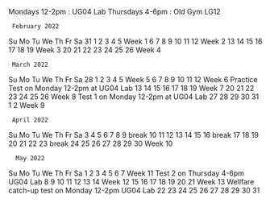 Mondays  12-2pm : UG04 Lab
Thursdays 4-6pm : Old Gym LG12

     February 2022
Su Mo Tu We Th Fr Sa
   31  1  2  3  4  5  Week 1
 6  7  8  9 10 11 12  Week 2
13 14 15 16 17 18 19  Week 3
20 21 22 23 24 25 26  Week 4

     March 2022
Su Mo Tu We Th Fr Sa
   28  1  2  3  4  5  Week 5
 6  7  8  9 10 11 12  Week 6 Practice Test on Monday 12-2pm at UG04 Lab
13 14 15 16 17 18 19  Week 7
20 21 22 23 24 25 26  Week 8 Test 1 on Monday 12-2pm at UG04 Lab
27 28 29 30 31  1  2  Week 9

     April 2022
Su Mo Tu We Th Fr Sa
 3  4  5  6  7  8  9  break
10 11 12 13 14 15 16  break
17 18 19 20 21 22 23  break
24 25 26 27 28 29 30  Week 10

      May 2022
Su Mo Tu We Th Fr Sa
 1  2  3  4  5  6  7  Week 11  Test 2 on Thursday 4-6pm UG04 Lab
 8  9 10 11 12 13 14  Week 12
15 16 17 18 19 20 21  Week 13  Wellfare catch-up test on Monday 12-2pm UG04 Lab
22 23 24 25 26 27 28
29 30 31
